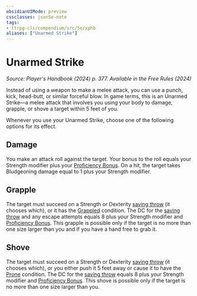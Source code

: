 ```yaml
---
obsidianUIMode: preview
cssclasses: json5e-note
tags:
- ttrpg-cli/compendium/src/5e/xphb
aliases: ["Unarmed Strike"]
---
```

# Unarmed Strike
*Source: Player's Handbook (2024) p. 377. Available in the Free Rules (2024)* 

Instead of using a weapon to make a melee attack, you can use a punch, kick, head-butt, or similar forceful blow. In game terms, this is an Unarmed Strike—a melee attack that involves you using your body to damage, grapple, or shove a target within 5 feet of you.

Whenever you use your Unarmed Strike, choose one of the following options for its effect.

## Damage

You make an attack roll against the target. Your bonus to the roll equals your Strength modifier plus your [Proficiency Bonus](3-Mechanics/CLI/rules/variant-rules/proficiency-xphb.md). On a hit, the target takes Bludgeoning damage equal to 1 plus your Strength modifier.

## Grapple

The target must succeed on a Strength or Dexterity [saving throw](3-Mechanics/CLI/rules/variant-rules/saving-throw-xphb.md) (it chooses which), or it has the [Grappled](3-Mechanics/CLI/rules/conditions.md#Grappled) condition. The DC for the [saving throw](3-Mechanics/CLI/rules/variant-rules/saving-throw-xphb.md) and any escape attempts equals 8 plus your Strength modifier and [Proficiency Bonus](3-Mechanics/CLI/rules/variant-rules/proficiency-xphb.md). This grapple is possible only if the target is no more than one size larger than you and if you have a hand free to grab it.

## Shove

The target must succeed on a Strength or Dexterity [saving throw](3-Mechanics/CLI/rules/variant-rules/saving-throw-xphb.md) (it chooses which), or you either push it 5 feet away or cause it to have the [Prone](3-Mechanics/CLI/rules/conditions.md#Prone) condition. The DC for the [saving throw](3-Mechanics/CLI/rules/variant-rules/saving-throw-xphb.md) equals 8 plus your Strength modifier and [Proficiency Bonus](3-Mechanics/CLI/rules/variant-rules/proficiency-xphb.md). This shove is possible only if the target is no more than one size larger than you.